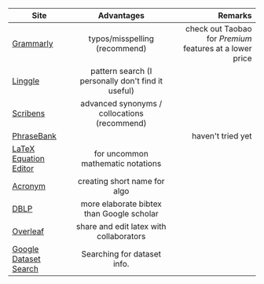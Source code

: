 
| Site       | Advantages        | Remarks |
| ------------- |:--------------:|------------:|
| [Grammarly](https://grammarly.com) | typos/misspelling (recommend) |  check out Taobao for *Premium* features at a lower price
| [Linggle](https://linggle.com/) | pattern search (I personally don't find it useful) |      
| [Scribens](https://www.scribens.com/) | advanced synonyms / collocations (recommend) |
| [PhraseBank](http://www.phrasebank.manchester.ac.uk/) |  | haven't tried yet 
| [LaTeX Equation Editor](http://latex.codecogs.com/eqneditor/editor.php) | for uncommon mathematic notations |
| [Acronym](http://acronymify.com/) | creating short name for algo |
| [DBLP](https://dblp.uni-trier.de/) | more elaborate bibtex than Google scholar |
| [Overleaf](https://www.overleaf.com/) | share and edit latex with collaborators |
| [Google Dataset Search](https://toolbox.google.com/datasetsearch) | Searching for dataset info. |    |
